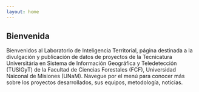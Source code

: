 ```yaml
---
layout: home
---
```


## Bienvenida

Bienvenidos al Laboratorio de Inteligencia Territorial, página destinada a la divulgación y publicación de datos de proyectos de la Tecnicatura Universitária en Sistema de Información Geográfica y Teledetección (TUSIGyT) de la Facultad de Ciencias Forestales (FCF), Universidad Naiconal de Misiones (UNaM).
Navegue por el menú para conocer más sobre los proyectos desarrollados, sus equipos, metodología, noticias.
